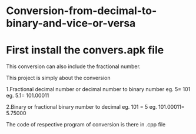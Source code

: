 # Conversion-from-decimal-to-binary-and-vice-or-versa

# First install the convers.apk file 

This conversion can also include the fractional number.

This project is simply about the conversion 

1.Fractional decimal number or decimal number to binary number 
eg. 5= 101
eg. 5.1= 101.00011




2.Binary or fractional binary number to decimal
eg. 101 = 5
eg. 101.00011= 5.75000


The code of respective program of conversion is there in .cpp file

